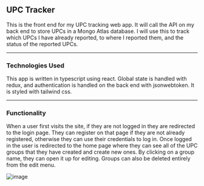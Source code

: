 ## UPC Tracker

This is the front end for my UPC tracking web app. It will call the API on my back end to store UPCs in a Mongo Atlas database.
I will use this to track which UPCs I have already reported, to where I reported them, and the status of the reported UPCs.

---

### Technologies Used

This app is written in typescript using react. Global state is handled with redux, and authentication is handled on the back end with jsonwebtoken. It is styled with tailwind css.

---

### Functionality

When a user first visits the site, if they are not logged in they are redirected to the login page. They can register on that page if they are not already registered, otherwise they can use their credentials to log in. Once logged in the user is redirected to the home page where they can see all of the UPC groups that they have created and create new ones. By clicking on a group name, they can open it up for editing. Groups can also be deleted entirely from the edit menu.

![image](https://user-images.githubusercontent.com/30156468/171711143-1abdfe24-3fff-45e7-910d-995d3ed8fd24.png)
